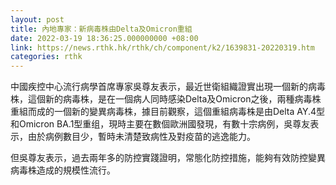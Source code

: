 ```yaml
---
layout: post
title: 內地專家：新病毒株由Delta及Omicron重組
date: 2022-03-19 18:36:25.000000000 +08:00
link: https://news.rthk.hk/rthk/ch/component/k2/1639831-20220319.htm
categories: rthk
---
```


中國疾控中心流行病學首席專家吳尊友表示，最近世衛組織證實出現一個新的病毒株，這個新的病毒株，是在一個病人同時感染Delta及Omicron之後，兩種病毒株重組而成的一個新的變異病毒株，據目前觀察，這個重組病毒株是由Delta AY.4型和Omicron BA.1型重组，現時主要在數個歐洲國發現，有數十宗病例，吳尊友表示，由於病例數目少，暫時未清楚致病性及對疫苗的逃逸能力。

但吳尊友表示，過去兩年多的防控實踐證明，常態化防控措施，能夠有效防控變異病毒株造成的規模性流行。
